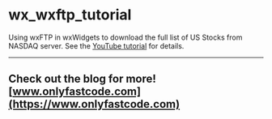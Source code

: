 # wx_wxftp_tutorial

Using wxFTP in wxWidgets to download the full list of US Stocks from NASDAQ server. See the [YouTube tutorial](https://www.youtube.com/watch?v=xah_tsDTN-M) for details.

---
Check out the blog for more! [www.onlyfastcode.com](https://www.onlyfastcode.com)
---
